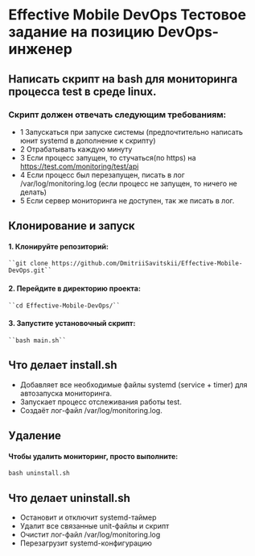 # Effective Mobile DevOps Тестовое задание на позицию DevOps-инженер

## Написать скрипт на bash для мониторинга процесса test в среде linux.
### Скрипт должен отвечать следующим требованиям:
- 1 Запускаться при запуске системы (предпочтительно написать юнит systemd в дополнение к скрипту)
- 2 Отрабатывать каждую минуту
- 3 Если процесс запущен, то стучаться(по https) на https://test.com/monitoring/test/api
- 4 Если процесс был перезапущен, писать в лог /var/log/monitoring.log (если процесс не запущен, то ничего не делать)
- 5 Если сервер мониторинга не доступен, так же писать в лог.

## Клонирование и запуск

#### 1. Клонируйте репозиторий: 
    ``git clone https://github.com/DmitriiSavitskii/Effective-Mobile-DevOps.git``
#### 2. Перейдите в директорию проекта: 
    ``cd Effective-Mobile-DevOps/``
#### 3. Запустите установочный скрипт:
    ``bash main.sh`` 

## Что делает install.sh
- Добавляет все необходимые файлы systemd (service + timer) для автозапуска мониторинга.
- Запускает процесс отслеживания работы test.
- Создаёт лог-файл /var/log/monitoring.log.

## Удаление
#### Чтобы удалить мониторинг, просто выполните:
    bash uninstall.sh

## Что делает uninstall.sh

- Остановит и отключит systemd-таймер
- Удалит все связанные unit-файлы и скрипт
- Очистит лог-файл /var/log/monitoring.log
- Перезагрузит systemd-конфигурацию